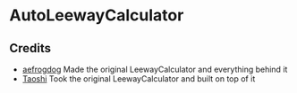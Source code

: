 # AutoLeewayCalculator
## Credits
- [aefrogdog](https://osu.ppy.sh/users/4178672) Made the original LeewayCalculator and everything behind it
- [Taoshi](https://osu.ppy.sh/users/5751287) Took the original LeewayCalculator and built on top of it
